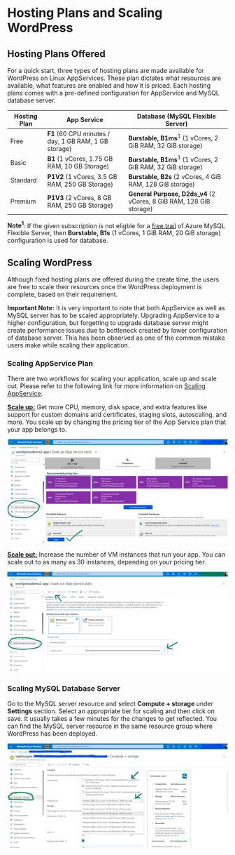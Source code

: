# Hosting Plans and Scaling WordPress

## Hosting Plans Offered

For a quick start, three types of hosting plans are made available for WordPress on Linux AppServices. These plan dictates what resources are available, what features are enabled and how it is priced. Each hosting plans comes with a pre-defined configuration for AppService and MySQL database server.

| Hosting Plan | App Service | Database (MySQL Flexible Server) |
|--------------|--------|----------------------------------|
|Free| **F1** (60 CPU minutes / day, 1 GB RAM, 1 GB storage) | **Burstable, B1ms**<sup>1</sup> (1 vCores, 2 GiB RAM, 32 GiB storage)|
|Basic| **B1** (1 vCores, 1.75 GB RAM, 10 GB Storage)| **Burstable, B1ms**<sup>1</sup> (1 vCores, 2 GiB RAM, 32 GiB storage)|
|Standard| **P1V2** (1 vCores, 3.5 GB RAM, 250 GB Storage)| **Burstable, B2s** (2 vCores, 4 GiB RAM, 128 GiB storage) |
|Premium| **P1V3** (2 vCores, 8 GB RAM, 250 GB Storage)| **General Purpose, D2ds_v4** (2 vCores, 8 GiB RAM, 128 GiB storage) |

**Note<sup>1</sup>**: If the given subscription is not eligble for a [free trail](https://learn.microsoft.com/en-us/azure/mysql/flexible-server/how-to-deploy-on-azure-free-account) of Azure MySQL Flexible Server, then **Burstable, B1s** (1 vCores, 1 GiB RAM, 20 GiB storage) configuration is used for database.

## Scaling WordPress

Although fixed hosting plans are offered during the create time, the users are free to scale their resources once the WordPress deployment is complete, based on their requirement.

**Important Note:** It is very important to note that both AppService as well as MySQL server has to be scaled appropriately. Upgrading AppService to a higher configuration, but forgetting to upgrade database server might create performance issues due to bottleneck created by lower configuration of database server. This has been observed as one of the common mistake users make while scaling their application.

### Scaling AppService Plan

There are two workflows for scaling your application, scale up and scale out. Please refer to the following link for more information on [Scaling AppService](https://docs.microsoft.com/azure/app-service/manage-scale-up).

[**Scale up:**](https://en.wikipedia.org/wiki/Scalability#Vertical_or_scale_up) Get more CPU, memory, disk space, and extra features like support for  custom domains and certificates, staging slots, autoscaling, and more. You scale up by changing the pricing tier of the App Service plan that your app belongs to.

![App Service plan scale up](./media/scaling_wordpress_1.png)

[**Scale out:**](https://en.wikipedia.org/wiki/Scalability#Horizontal_or_scale_out) Increase the number of VM instances that run your app. You can scale out to as many as 30 instances, depending on your pricing tier.

![App Service plan scale out](./media/scaling_wordpress_2.png)

### Scaling MySQL Database Server

Go to the MySQL server resource and select **Compute + storage** under **Settings** section. Select an appropriate tier for scaling and then click on save. It usually takes a few minutes for the changes to get reflected. You can find the MySQL server resource in the same resource group where WordPress has been deployed.

![MySQL scale out](./media/scaling_wordpress_4.png)
